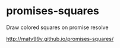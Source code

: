 # promises-squares
Draw colored squares on promise resolve

http://matv99v.github.io/promises-squares/
